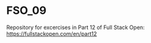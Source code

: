 # FSO_09

Repository for excercises in Part 12 of Full Stack Open: https://fullstackopen.com/en/part12
